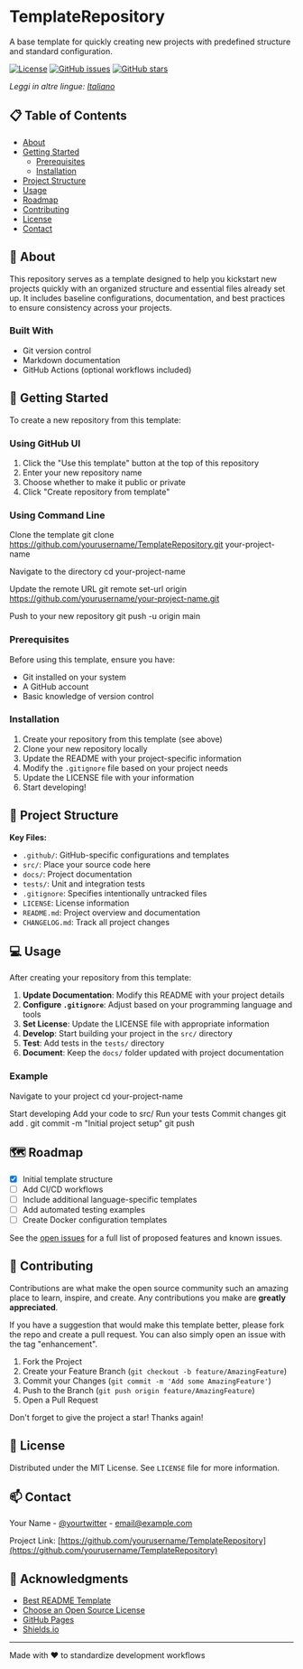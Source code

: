 # TemplateRepository

A base template for quickly creating new projects with predefined structure and standard configuration.

[![License](https://img.shields.io/github/license/yourusername/TemplateRepository.svg)](LICENSE)
[![GitHub issues](https://img.shields.io/github/issues/yourusername/TemplateRepository.svg)](https://github.com/yourusername/TemplateRepository/issues)
[![GitHub stars](https://img.shields.io/github/stars/yourusername/TemplateRepository.svg)](https://github.com/yourusername/TemplateRepository/stargazers)

*Leggi in altre lingue: [Italiano](README.IT.md)*

## 📋 Table of Contents

- [About](#about)
- [Getting Started](#getting-started)
  - [Prerequisites](#prerequisites)
  - [Installation](#installation)
- [Project Structure](#project-structure)
- [Usage](#usage)
- [Roadmap](#roadmap)
- [Contributing](#contributing)
- [License](#license)
- [Contact](#contact)

## 📖 About

This repository serves as a template designed to help you kickstart new projects quickly with an organized structure and essential files already set up. It includes baseline configurations, documentation, and best practices to ensure consistency across your projects.

### Built With

- Git version control
- Markdown documentation
- GitHub Actions (optional workflows included)

## 🚀 Getting Started

To create a new repository from this template:

### Using GitHub UI

1. Click the "Use this template" button at the top of this repository
2. Enter your new repository name
3. Choose whether to make it public or private
4. Click "Create repository from template"

### Using Command Line

Clone the template
git clone https://github.com/yourusername/TemplateRepository.git your-project-name

Navigate to the directory
cd your-project-name

Update the remote URL
git remote set-url origin https://github.com/yourusername/your-project-name.git

Push to your new repository
git push -u origin main

### Prerequisites

Before using this template, ensure you have:

- Git installed on your system
- A GitHub account
- Basic knowledge of version control

### Installation

1. Create your repository from this template (see above)
2. Clone your new repository locally
3. Update the README with your project-specific information
4. Modify the `.gitignore` file based on your project needs
5. Update the LICENSE file with your information
6. Start developing!

## 📁 Project Structure

**Key Files:**
- `.github/`: GitHub-specific configurations and templates
- `src/`: Place your source code here
- `docs/`: Project documentation
- `tests/`: Unit and integration tests
- `.gitignore`: Specifies intentionally untracked files
- `LICENSE`: License information
- `README.md`: Project overview and documentation
- `CHANGELOG.md`: Track all project changes

## 💻 Usage

After creating your repository from this template:

1. **Update Documentation**: Modify this README with your project details
2. **Configure `.gitignore`**: Adjust based on your programming language and tools
3. **Set License**: Update the LICENSE file with appropriate information
4. **Develop**: Start building your project in the `src/` directory
5. **Test**: Add tests in the `tests/` directory
6. **Document**: Keep the `docs/` folder updated with project documentation

### Example

Navigate to your project
cd your-project-name

Start developing
Add your code to src/
Run your tests
Commit changes
git add .
git commit -m "Initial project setup"
git push

## 🗺️ Roadmap

- [x] Initial template structure
- [ ] Add CI/CD workflows
- [ ] Include additional language-specific templates
- [ ] Add automated testing examples
- [ ] Create Docker configuration templates

See the [open issues](https://github.com/yourusername/TemplateRepository/issues) for a full list of proposed features and known issues.

## 🤝 Contributing

Contributions are what make the open source community such an amazing place to learn, inspire, and create. Any contributions you make are **greatly appreciated**.

If you have a suggestion that would make this template better, please fork the repo and create a pull request. You can also simply open an issue with the tag "enhancement".

1. Fork the Project
2. Create your Feature Branch (`git checkout -b feature/AmazingFeature`)
3. Commit your Changes (`git commit -m 'Add some AmazingFeature'`)
4. Push to the Branch (`git push origin feature/AmazingFeature`)
5. Open a Pull Request

Don't forget to give the project a star! Thanks again!

## 📄 License

Distributed under the MIT License. See `LICENSE` file for more information.

## 📫 Contact

Your Name - [@yourtwitter](https://twitter.com/yourtwitter) - email@example.com

Project Link: [https://github.com/yourusername/TemplateRepository](https://github.com/yourusername/TemplateRepository)

## 🙏 Acknowledgments

- [Best README Template](https://github.com/othneildrew/Best-README-Template)
- [Choose an Open Source License](https://choosealicense.com)
- [GitHub Pages](https://pages.github.com)
- [Shields.io](https://shields.io)

---

Made with ❤️ to standardize development workflows
